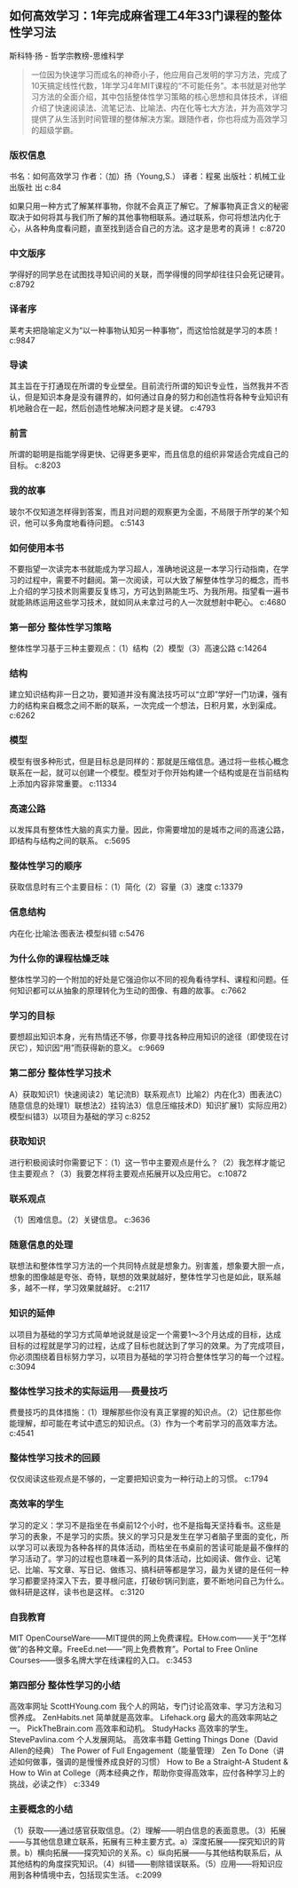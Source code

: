 ## 如何高效学习：1年完成麻省理工4年33门课程的整体性学习法

斯科特·扬  -  哲学宗教榜-思维科学

> 一位因为快速学习而成名的神奇小子，他应用自己发明的学习方法，完成了10天搞定线性代数，1年学习4年MIT课程的“不可能任务”。本书就是对他学习方法的全面介绍，其中包括整体性学习策略的核心思想和具体技术，详细介绍了快速阅读法、流笔记法、比喻法、内在化等七大方法，并为高效学习提供了从生活到时间管理的整体解决方案。跟随作者，你也将成为高效学习的超级学霸。


### 版权信息

书名：如何高效学习 作者：（加）扬（Young,S.） 译者：程冕 出版社：机械工业出版社 出 c:84

如果只用一种方式了解某样事物，你就不会真正了解它。了解事物真正含义的秘密取决于如何将其与我们所了解的其他事物相联系。通过联系，你可将想法内化于心，从各种角度看问题，直至找到适合自己的方法。这才是思考的真谛！ c:8720

### 中文版序

学得好的同学总在试图找寻知识间的关联，而学得慢的同学却往往只会死记硬背。 c:8792

### 译者序

莱考夫把隐喻定义为“以一种事物认知另一种事物”，而这恰恰就是学习的本质！ c:9847

### 导读

其主旨在于打通现在所谓的专业壁垒。目前流行所谓的知识专业性，当然我并不否认，但是知识本身是没有疆界的，如何通过自身的努力和创造性将各种专业知识有机地融合在一起，然后创造性地解决问题才是关键。 c:4793

### 前言

所谓的聪明是指能学得更快、记得更多更牢，而且信息的组织非常适合完成自己的目标。 c:8203

### 我的故事

玻尔不仅知道怎样得到答案，而且对问题的观察更为全面，不局限于所学的某个知识，他可以多角度地看待问题。
 c:5143

### 如何使用本书

不要指望一次读完本书就能成为学习超人，准确地说这是一本学习行动指南，在学习的过程中，需要不时翻阅。第一次阅读，可以大致了解整体性学习的概念，而书上介绍的学习技术则需要反复练习，方可达到熟能生巧、为我所用。指望看一遍书就能熟练运用这些学习技术，就如同从未拿过弓的人一次就想射中靶心。 c:4680

### 第一部分 整体性学习策略

整体性学习基于三种主要观点：（1）结构（2）模型（3）高速公路 c:14264

### 结构

建立知识结构非一日之功，要知道并没有魔法技巧可以“立即”学好一门功课，强有力的结构来自概念之间不断的联系，一次完成一个想法，日积月累，水到渠成。 c:6262

### 模型

模型有很多种形式，但是目标总是同样的：那就是压缩信息。通过将一些核心概念联系在一起，就可以创建一个模型。模型对于你开始构建一个结构或是在当前结构上添加内容非常重要。 c:11334

### 高速公路

以发挥具有整体性大脑的真实力量。因此，你需要增加的是城市之间的高速公路，即结构与结构之间的联系。 c:5695

### 整体性学习的顺序

获取信息时有三个主要目标：（1）简化（2）容量（3）速度 c:13379

### 信息结构

内在化·比喻法·图表法·模型纠错 c:5476

### 为什么你的课程枯燥乏味

整体性学习的一个附加的好处是它强迫你以不同的视角看待学科、课程和问题。任何知识都可以从抽象的原理转化为生动的图像、有趣的故事。 c:7662

### 学习的目标

要想超出知识本身，光有热情还不够，你要寻找各种应用知识的途径（即使现在讨厌它），知识因“用”而获得新的意义。 c:9669

### 第二部分 整体性学习技术

A）获取知识1）快速阅读2）笔记流B）联系观点1）比喻2）内在化3）图表法C）随意信息的处理1）联想法2）挂钩法3）信息压缩技术D）知识扩展1）实际应用2）模型纠错3）以项目为基础的学习 c:8252

### 获取知识

进行积极阅读时你需要记下：（1）这一节中主要观点是什么？（2）我怎样才能记住主要观点？（3）我要怎样将主要观点拓展开以及应用它。 c:10872

### 联系观点

（1）困难信息。（2）关键信息。 c:3636

### 随意信息的处理

联想法和整体性学习方法的一个共同特点就是想象力。别害羞，想象要大胆一点，想象的图像越是夸张、奇特，联想的效果就越好，整体性学习也是如此，联系越多，越不一样，学习效果就越好。
 c:2117

### 知识的延伸

以项目为基础的学习方式简单地说就是设定一个需要1～3个月达成的目标，达成目标的过程就是学习的过程，达成了目标也就达到了学习的效果。为了完成项目，你必须围绕着目标努力学习，以项目为基础的学习符合整体性学习的每一个过程。 c:3094

### 整体性学习技术的实际运用──费曼技巧

费曼技巧的具体措施：（1）理解那些你没有真正掌握的知识点。（2）记住那些你能理解，却可能在考试中遗忘的知识点。（3）作为一个考前学习的高效率方法。 c:4541

### 整体性学习技术的回顾

仅仅阅读这些观点是不够的，一定要把知识变为一种行动上的习惯。 c:1794

### 高效率的学生

学习的定义：学习不是指坐在书桌前12个小时，也不是指每天坚持看书。这些是学习的表象，不是学习的实质。狭义的学习只是发生在学习者脑子里面的变化，所以学习可以表现为各种各样的具体活动，而枯坐在书桌前的苦读可能是最不像样的学习活动了。学习的过程也意味着一系列的具体活动，比如阅读、做作业、记笔记、比喻、写文章、写日记、做练习、搞科研等都是学习，最为关键的是任何一种学习都要坚持深入下去，要寻根问底，打破砂锅问到底，要不断地问自己为什么。做科研是这样，读书也是这样。 c:3120

### 自我教育

MIT OpenCourseWare——MIT提供的网上免费课程。EHow.com——关于“怎样做”的各种文章。FreeEd.net——“网上免费教育”。Portal to Free Online Courses——很多名牌大学在线课程的入口。 c:3453

### 第四部分 整体性学习的小结

高效率网址
ScottHYoung.com 我个人的网站，专门讨论高效率、学习方法和习惯养成。
ZenHabits.net 简单就是高效率。
Lifehack.org 最大的高效率网站之一。
PickTheBrain.com 高效率和动机。
StudyHacks 高效率的学生。
StevePavlina.com 个人发展网站。
高效率书籍
Getting Things Done（David Allen的经典）
The Power of Full Engagement（能量管理）
Zen To Done（讲述如何做事，强调的是慢慢养成良好的习惯）
How to Be a Straight-A Student & How to Win at College（两本经典之作，帮助你变得高效率，应付各种学习上的挑战，必读之作） c:3349

### 主要概念的小结

（1）获取——通过感官获取信息。（2）理解——明白信息的表面意思。（3）拓展——与其他信息建立联系，拓展有三种主要方式。a）深度拓展——探究知识的背景。b）横向拓展——探究知识的关系。c）纵向拓展——与其他结构联系后，从其他结构的角度探究知识。（4）纠错——剔除错误联系。（5）应用——将知识应用到各种情境中去，包括现实生活。 c:2099
